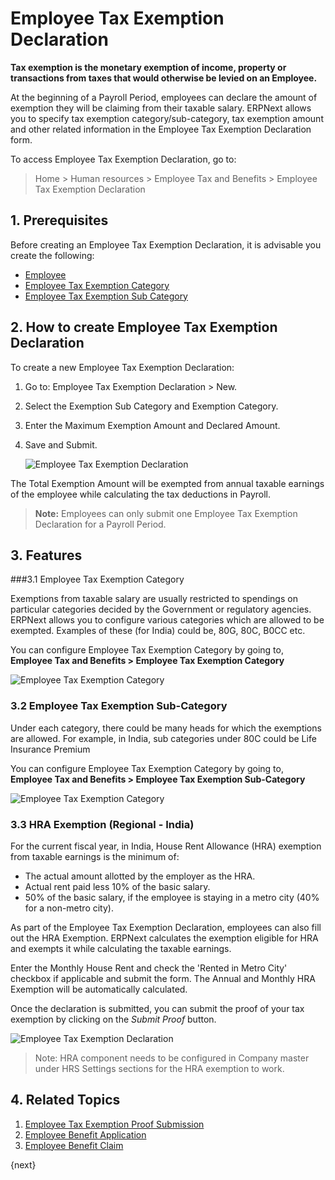 <!-- add-breadcrumbs -->
# Employee Tax Exemption Declaration

**Tax exemption is the monetary exemption of income, property or transactions from taxes that would otherwise be levied on an Employee.**

At the beginning of a Payroll Period, employees can declare the amount of exemption they will be claiming from their taxable salary. ERPNext allows you to specify tax exemption category/sub-category, tax exemption amount and other related information in the Employee Tax Exemption Declaration form.
 

To access Employee Tax Exemption Declaration, go to:

> Home > Human resources > Employee Tax and Benefits > Employee Tax Exemption Declaration 


## 1. Prerequisites

Before creating an Employee Tax Exemption Declaration, it is advisable you create the following:

* [Employee](/docs/user/manual/en/human-resources/employee)
* [Employee Tax Exemption Category](#31-employee-tax-exemption-category)
* [Employee Tax Exemption Sub Category](#32-employee-tax-exemption-category)


## 2. How to create Employee Tax Exemption Declaration

To create a new Employee Tax Exemption Declaration:

1. Go to: Employee Tax Exemption Declaration > New.
1. Select the Exemption Sub Category and Exemption Category.
1. Enter the Maximum Exemption Amount and Declared Amount.
1. Save and Submit.

    <img class="screenshot" alt="Employee Tax Exemption Declaration" src="{{docs_base_url}}/assets/img/human-resources/employee-tax-exemption-declaration.png">

The Total Exemption Amount will be exempted from annual taxable earnings of the employee while calculating the tax deductions in Payroll.

> **Note:** Employees can only submit one Employee Tax Exemption Declaration for a Payroll Period.

## 3. Features

###3.1 Employee Tax Exemption Category

Exemptions from taxable salary are usually restricted to spendings on particular categories decided by the Government or regulatory agencies. ERPNext allows you to configure various categories which are allowed to be exempted. Examples of these (for India) could be, 80G, 80C, B0CC etc.

You can configure Employee Tax Exemption Category by going to, **Employee Tax and Benefits > Employee Tax Exemption Category**

 <img class="screenshot" alt="Employee Tax Exemption Category" src="{{docs_base_url}}/assets/img/human-resources/employee-tax-exemption-sub-category1.png">


### 3.2 Employee Tax Exemption Sub-Category

Under each category, there could be many heads for which the exemptions are allowed. For example, in India, sub categories under 80C could be Life Insurance Premium

You can configure Employee Tax Exemption Category by going to, **Employee Tax and Benefits > Employee Tax Exemption Sub-Category**

 <img class="screenshot" alt="Employee Tax Exemption Category" src="{{docs_base_url}}/assets/img/human-resources/employee-tax-exemption-category1.png">


### 3.3 HRA Exemption (Regional - India)

For the current fiscal year, in India, House Rent Allowance (HRA) exemption from taxable earnings is the minimum of:

* The actual amount allotted by the employer as the HRA.
* Actual rent paid less 10% of the basic salary.
* 50% of the basic salary, if the employee is staying in a metro city (40% for a non-metro city).

As part of the Employee Tax Exemption Declaration, employees can also fill out the HRA Exemption. ERPNext calculates the exemption eligible for HRA and exempts it while calculating the taxable earnings. 

Enter the Monthly House Rent and check the 'Rented in Metro City' checkbox if applicable and submit the form. The Annual and Monthly HRA Exemption will be automatically calculated.

Once the declaration is submitted, you can submit the proof of your tax exemption by clicking on the _Submit Proof_ button.


<img class="screenshot" alt="Employee Tax Exemption Declaration" src="{{docs_base_url}}/assets/img/human-resources/hra-exemption.png">

> Note: HRA component needs to be configured in Company master under HRS Settings sections for the HRA exemption to work.


## 4. Related Topics

1. [Employee Tax Exemption Proof Submission](/docs/user/manual/en/human-resources/employee-tax-exemption-proof-submission)
1. [Employee Benefit Application](/docs/user/manual/en/human-resources/employee-benefit-application)
1. [Employee Benefit Claim](/docs/user/manual/en/human-resources/employee-benefit-claim)

{next}
